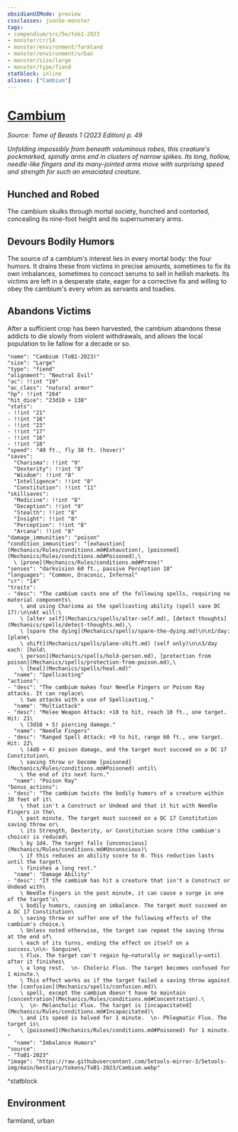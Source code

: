 ```yaml
---
obsidianUIMode: preview
cssclasses: json5e-monster
tags:
- compendium/src/5e/tob1-2023
- monster/cr/14
- monster/environment/farmland
- monster/environment/urban
- monster/size/large
- monster/type/fiend
statblock: inline
aliases: ["Cambium"]
---
```

# [Cambium](Mechanics\bestiary\fiend/cambium-tob1-2023.md)
*Source: Tome of Beasts 1 (2023 Edition) p. 49*  

*Unfolding impossibly from beneath voluminous robes, this creature's pockmarked, spindly arms end in clusters of narrow spikes. Its long, hollow, needle-like fingers and its many-jointed arms move with surprising speed and strength for such an emaciated creature.*

## Hunched and Robed

The cambium skulks through mortal society, hunched and contorted, concealing its nine-foot height and its supernumerary arms.

## Devours Bodily Humors

The source of a cambium's interest lies in every mortal body: the four humors. It drains these from victims in precise amounts, sometimes to fix its own imbalances, sometimes to concoct serums to sell in hellish markets. Its victims are left in a desperate state, eager for a corrective fix and willing to obey the cambium's every whim as servants and toadies.

## Abandons Victims

After a sufficient crop has been harvested, the cambium abandons these addicts to die slowly from violent withdrawals, and allows the local population to lie fallow for a decade or so.

```statblock
"name": "Cambium (ToB1-2023)"
"size": "Large"
"type": "fiend"
"alignment": "Neutral Evil"
"ac": !!int "19"
"ac_class": "natural armor"
"hp": !!int "264"
"hit_dice": "23d10 + 138"
"stats":
- !!int "21"
- !!int "16"
- !!int "23"
- !!int "17"
- !!int "16"
- !!int "18"
"speed": "40 ft., fly 30 ft. (hover)"
"saves":
  "Charisma": !!int "9"
  "Dexterity": !!int "8"
  "Wisdom": !!int "8"
  "Intelligence": !!int "8"
  "Constitution": !!int "11"
"skillsaves":
  "Medicine": !!int "8"
  "Deception": !!int "9"
  "Stealth": !!int "8"
  "Insight": !!int "8"
  "Perception": !!int "8"
  "Arcana": !!int "8"
"damage_immunities": "poison"
"condition_immunities": "[exhaustion](Mechanics/Rules/conditions.md#Exhaustion), [poisoned](Mechanics/Rules/conditions.md#Poisoned),\
  \ [prone](Mechanics/Rules/conditions.md#Prone)"
"senses": "darkvision 60 ft., passive Perception 18"
"languages": "Common, Draconic, Infernal"
"cr": "14"
"traits":
- "desc": "The cambium casts one of the following spells, requiring no material components\
    \ and using Charisma as the spellcasting ability (spell save DC 17):\n\nAt will:\
    \ [alter self](Mechanics/spells/alter-self.md), [detect thoughts](Mechanics/spells/detect-thoughts.md),\
    \ [spare the dying](Mechanics/spells/spare-the-dying.md)\n\n1/day: [plane\
    \ shift](Mechanics/spells/plane-shift.md) (self only)\n\n3/day each: [hold\
    \ person](Mechanics/spells/hold-person.md), [protection from poison](Mechanics/spells/protection-from-poison.md),\
    \ [heal](Mechanics/spells/heal.md)"
  "name": "Spellcasting"
"actions":
- "desc": "The cambium makes four Needle Fingers or Poison Ray attacks. It can replace\
    \ two attacks with a use of Spellcasting."
  "name": "Multiattack"
- "desc": "Melee Weapon Attack: +10 to hit, reach 10 ft., one target. Hit: 21\
    \ (3d10 + 5) piercing damage."
  "name": "Needle Fingers"
- "desc": "Ranged Spell Attack: +9 to hit, range 60 ft., one target. Hit: 22\
    \ (4d8 + 4) poison damage, and the target must succeed on a DC 17 Constitution\
    \ saving throw or become [poisoned](Mechanics/Rules/conditions.md#Poisoned) until\
    \ the end of its next turn."
  "name": "Poison Ray"
"bonus_actions":
- "desc": "The cambium twists the bodily humors of a creature within 30 feet of it\
    \ that isn't a Construct or Undead and that it hit with Needle Fingers in the\
    \ past minute. The target must succeed on a DC 17 Constitution saving throw or\
    \ its Strength, Dexterity, or Constitution score (the cambium's choice) is reduced\
    \ by 1d4. The target falls [unconscious](Mechanics/Rules/conditions.md#Unconscious)\
    \ if this reduces an ability score to 0. This reduction lasts until the target\
    \ finishes a long rest."
  "name": "Damage Ability"
- "desc": "If the cambium has hit a creature that isn't a Construct or Undead with\
    \ Needle Fingers in the past minute, it can cause a surge in one of the target's\
    \ bodily humors, causing an imbalance. The target must succeed on a DC 17 Constitution\
    \ saving throw or suffer one of the following effects of the cambium's choice.\
    \ Unless noted otherwise, the target can repeat the saving throw at the end of\
    \ each of its turns, ending the effect on itself on a success.\n\n- Sanguine\
    \ Flux. The target can't regain hp—naturally or magically—until after it finishes\
    \ a long rest.  \n- Choleric Flux. The target becomes confused for 1 minute.\
    \ This effect works as if the target failed a saving throw against the [confusion](Mechanics/spells/confusion.md)\
    \ spell, except the cambium doesn't have to maintain [concentration](Mechanics/Rules/conditions.md#Concentration).\
    \  \n- Melancholic Flux. The target is [incapacitated](Mechanics/Rules/conditions.md#Incapacitated)\
    \ and its speed is halved for 1 minute.  \n- Phlegmatic Flux. The target is\
    \ [poisoned](Mechanics/Rules/conditions.md#Poisoned) for 1 minute.  "
  "name": "Imbalance Humors"
"source":
- "ToB1-2023"
"image": "https://raw.githubusercontent.com/5etools-mirror-3/5etools-img/main/bestiary/tokens/ToB1-2023/Cambium.webp"
```
^statblock

## Environment

farmland, urban